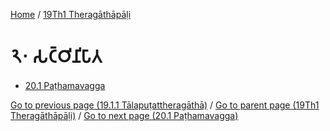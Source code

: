 
[Home](/) / [19Th1 Theragāthāpāḷi](../19Th1.md)

# 𑁨𑁦 𑀲𑀝𑁆𑀞𑀺𑀦𑀺𑀧𑀸𑀢

* [20.1 Paṭhamavagga](20/20.1.md)

[Go to previous page (19.1.1 Tālapuṭattheragāthā)](19/19.1/19.1.1.md) / [Go to parent page (19Th1 Theragāthāpāḷi)](0.md) / [Go to next page (20.1 Paṭhamavagga)](20/20.1.md)


